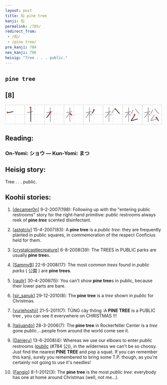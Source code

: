 ```yaml
---
layout: post
title: 松 pine tree
kanji: 松
permalink: /785/
redirect_from:
 - /松/
 - /pine tree/
pre_kanji: 784
nex_kanji: 786
heisig: "Tree . . . public."
---
```


## `pine tree`

## [8]

<div class="stroke"><img src="../images/E69DBE.png" /></div>

## Reading:

### On-Yomi: ショウ &mdash; Kun-Yomi: まつ

## Heisig story:

Tree . . . public.

## Koohii stories:

1) [<a href="http://kanji.koohii.com/profile/decamer0n">decamer0n</a>] 9-2-2007(198): Following up with the &quot;entering public restrooms&quot; story for the right-hand primitive: <em>public</em> restrooms always reek of <strong>pine <em>tree</em></strong> scented disinfectant.

2) [<a href="http://kanji.koohii.com/profile/astgtciv">astgtciv</a>] 15-4-2007(83): A<strong> pine tree</strong> is a <em>public tree</em>: they are frequently planted in public squares, in commemoration of the respect Conficius held for them.

3) [<a href="http://kanji.koohii.com/profile/crystalcastlecreature">crystalcastlecreature</a>] 6-8-2008(39): The TREES in PUBLIC parks are usually<strong> pine tree</strong>s.

4) [<a href="http://kanji.koohii.com/profile/SammyB">SammyB</a>] 22-6-2008(17): The most common <em>trees</em> found in <em>public parks</em> ( 公園 ) are <strong>pine trees</strong>.

5) [<a href="http://kanji.koohii.com/profile/raulir">raulir</a>] 30-4-2006(15): You can&#039;t show<strong> pine tree</strong>s in public, because their lower parts are bare.

6) [<a href="http://kanji.koohii.com/profile/sir_sanuk">sir_sanuk</a>] 29-12-2010(8): The<strong> pine tree</strong> is a <em>tree</em> shown in <em>public</em> for Christmas.

7) [<a href="http://kanji.koohii.com/profile/yuriehoshii">yuriehoshii</a>] 21-5-2011(7): TÙNG cây thông :A<strong> PINE TREE</strong> is a PUBLIC tree , you can see it everywhere on CHRISTMAS !!!

8) [<a href="http://kanji.koohii.com/profile/taijuando">taijuando</a>] 28-3-2006(7): The<strong> pine tree</strong> in Rockerfeller Center is a <em>tree</em> gone <em>public</em>....people from around the world come see it.

9) [<a href="http://kanji.koohii.com/profile/Danieru">Danieru</a>] 13-6-2008(4): Whereas we use our elbows to enter <em>public</em> restrooms (<a href="../784">public</a> (#784 公)), in the wilderness we can&#039;t be so choosy. Just find the nearest<strong> PINE TREE</strong> and pop a squat. If you can remember this kanji, surely you remembered to bring some T.P. though, as you&#039;re certainly not going to use it&#039;s needles!

10) [<a href="http://kanji.koohii.com/profile/Fangio">Fangio</a>] 8-1-2012(3): The <strong>pine tree</strong> is the most <em>public tree</em>: everybody has one at home around Christmas (well, not me...).
